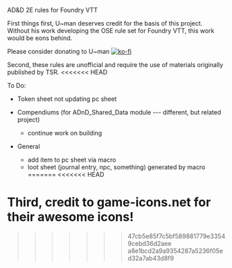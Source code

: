 AD&D 2E rules for Foundry VTT

First things first, U~man deserves credit for the basis of this project.  Without his work developing the OSE rule set for Foundry VTT, this work would be eons behind.

Please consider donating to U~man 
[![ko-fi](https://www.ko-fi.com/img/githubbutton_sm.svg)](https://ko-fi.com/H2H21WMKA)

Second, these rules are unofficial and require the use of materials originally published by TSR.
<<<<<<< HEAD

To Do:
- Token sheet not updating pc sheet

- Compendiums (for ADnD_Shared_Data module --- different, but related project)
    - continue work on building

- General
    - add item to pc sheet via macro
    - loot sheet (journal entry, npc, something) generated by macro
=======
<<<<<<< HEAD

Third, credit to game-icons.net for their awesome icons!
=======
>>>>>>> 47cb5e85f7c5bf589881779e33549cebd36d2aee
>>>>>>> a8e1bcd2a9a9354287a5236f05ed32a7ab43d8f9
